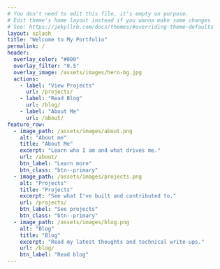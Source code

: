 ```yaml
---
# You don't need to edit this file, it's empty on purpose.
# Edit theme's home layout instead if you wanna make some changes
# See: https://jekyllrb.com/docs/themes/#overriding-theme-defaults
layout: splash
title: "Welcome to My Portfolio"
permalink: /
header:
  overlay_color: "#000"
  overlay_filter: "0.5"
  overlay_image: /assets/images/hero-bg.jpg
  actions:
    - label: "View Projects"
      url: /projects/
    - label: "Read Blog"
      url: /blog/
    - label: "About Me"
      url: /about/
feature_row:
  - image_path: /assets/images/about.png
    alt: "About me"
    title: "About Me"
    excerpt: "Learn who I am and what drives me."
    url: /about/
    btn_label: "Learn more"
    btn_class: "btn--primary"
  - image_path: /assets/images/projects.png
    alt: "Projects"
    title: "Projects"
    excerpt: "See what I've built and contributed to."
    url: /projects/
    btn_label: "See projects"
    btn_class: "btn--primary"
  - image_path: /assets/images/blog.png
    alt: "Blog"
    title: "Blog"
    excerpt: "Read my latest thoughts and technical write-ups."
    url: /blog/
    btn_label: "Read blog"
---
```


